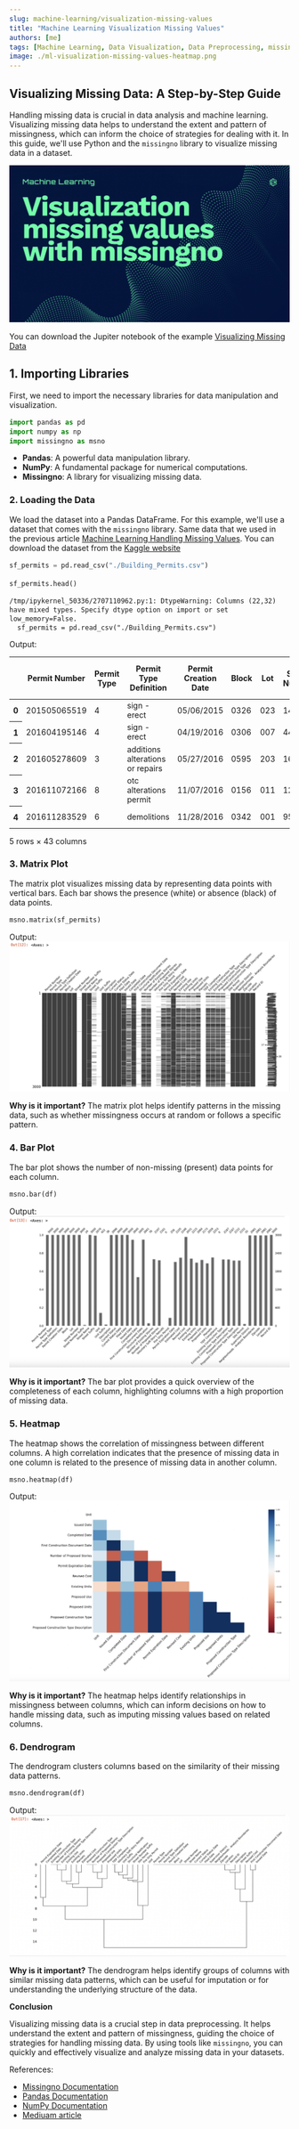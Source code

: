 ```yaml
---
slug: machine-learning/visualization-missing-values
title: "Machine Learning Visualization Missing Values"
authors: [me]
tags: [Machine Learning, Data Visualization, Data Preprocessing, missingno]
image: ./ml-visualization-missing-values-heatmap.png
---
```


## Visualizing Missing Data: A Step-by-Step Guide

Handling missing data is crucial in data analysis and machine learning. Visualizing missing data helps to understand the extent and pattern of missingness, which can inform the choice of strategies for dealing with it. In this guide, we'll use Python and the `missingno` library to visualize missing data in a dataset.

![Visualization missing values with missingno](./ml-visualization-missing-values.png)

You can download the Jupiter notebook of the example [Visualizing Missing Data](https://github.com/centrodph/ml/blob/main/data-processing/Visualization%20missing%20data%20techniques.ipynb)

<!-- truncate -->

## 1. Importing Libraries

First, we need to import the necessary libraries for data manipulation and visualization.

```python
import pandas as pd
import numpy as np
import missingno as msno
```

- **Pandas**: A powerful data manipulation library.
- **NumPy**: A fundamental package for numerical computations.
- **Missingno**: A library for visualizing missing data.

### 2. Loading the Data

We load the dataset into a Pandas DataFrame. For this example, we'll use a dataset that comes with the `missingno` library.
Same data that we used in the previous article [Machine Learning Handling Missing Values](./2024-06-01-machine-learning-handling-missing-values.md). You can download the dataset from the [Kaggle website](https://www.kaggle.com/code/alexisbcook/handling-missing-values/data?select=NFL+Play+by+Play+2009-2017+%28v4%29.csv)

```python
sf_permits = pd.read_csv("./Building_Permits.csv")

sf_permits.head()
```

    /tmp/ipykernel_50336/2707110962.py:1: DtypeWarning: Columns (22,32) have mixed types. Specify dtype option on import or set low_memory=False.
      sf_permits = pd.read_csv("./Building_Permits.csv")

Output:

<div>
<table >
  <thead>
    <tr>
      <th></th>
      <th>Permit Number</th>
      <th>Permit Type</th>
      <th>Permit Type Definition</th>
      <th>Permit Creation Date</th>
      <th>Block</th>
      <th>Lot</th>
      <th>Street Number</th>
      <th>Street Number Suffix</th>
      <th>Street Name</th>
      <th>Street Suffix</th>
      <th>...</th>
      <th>Existing Construction Type</th>
      <th>Existing Construction Type Description</th>
      <th>Proposed Construction Type</th>
      <th>Proposed Construction Type Description</th>
      <th>Site Permit</th>
      <th>Supervisor District</th>
      <th>Neighborhoods - Analysis Boundaries</th>
      <th>Zipcode</th>
      <th>Location</th>
      <th>Record ID</th>
    </tr>
  </thead>
  <tbody>
    <tr>
      <th>0</th>
      <td>201505065519</td>
      <td>4</td>
      <td>sign - erect</td>
      <td>05/06/2015</td>
      <td>0326</td>
      <td>023</td>
      <td>140</td>
      <td>NaN</td>
      <td>Ellis</td>
      <td>St</td>
      <td>...</td>
      <td>3.0</td>
      <td>constr type 3</td>
      <td>NaN</td>
      <td>NaN</td>
      <td>NaN</td>
      <td>3.0</td>
      <td>Tenderloin</td>
      <td>94102.0</td>
      <td>(37.785719256680785, -122.40852313194863)</td>
      <td>1380611233945</td>
    </tr>
    <tr>
      <th>1</th>
      <td>201604195146</td>
      <td>4</td>
      <td>sign - erect</td>
      <td>04/19/2016</td>
      <td>0306</td>
      <td>007</td>
      <td>440</td>
      <td>NaN</td>
      <td>Geary</td>
      <td>St</td>
      <td>...</td>
      <td>3.0</td>
      <td>constr type 3</td>
      <td>NaN</td>
      <td>NaN</td>
      <td>NaN</td>
      <td>3.0</td>
      <td>Tenderloin</td>
      <td>94102.0</td>
      <td>(37.78733980600732, -122.41063199757738)</td>
      <td>1420164406718</td>
    </tr>
    <tr>
      <th>2</th>
      <td>201605278609</td>
      <td>3</td>
      <td>additions alterations or repairs</td>
      <td>05/27/2016</td>
      <td>0595</td>
      <td>203</td>
      <td>1647</td>
      <td>NaN</td>
      <td>Pacific</td>
      <td>Av</td>
      <td>...</td>
      <td>1.0</td>
      <td>constr type 1</td>
      <td>1.0</td>
      <td>constr type 1</td>
      <td>NaN</td>
      <td>3.0</td>
      <td>Russian Hill</td>
      <td>94109.0</td>
      <td>(37.7946573324287, -122.42232562979227)</td>
      <td>1424856504716</td>
    </tr>
    <tr>
      <th>3</th>
      <td>201611072166</td>
      <td>8</td>
      <td>otc alterations permit</td>
      <td>11/07/2016</td>
      <td>0156</td>
      <td>011</td>
      <td>1230</td>
      <td>NaN</td>
      <td>Pacific</td>
      <td>Av</td>
      <td>...</td>
      <td>5.0</td>
      <td>wood frame (5)</td>
      <td>5.0</td>
      <td>wood frame (5)</td>
      <td>NaN</td>
      <td>3.0</td>
      <td>Nob Hill</td>
      <td>94109.0</td>
      <td>(37.79595867909168, -122.41557405519474)</td>
      <td>1443574295566</td>
    </tr>
    <tr>
      <th>4</th>
      <td>201611283529</td>
      <td>6</td>
      <td>demolitions</td>
      <td>11/28/2016</td>
      <td>0342</td>
      <td>001</td>
      <td>950</td>
      <td>NaN</td>
      <td>Market</td>
      <td>St</td>
      <td>...</td>
      <td>3.0</td>
      <td>constr type 3</td>
      <td>NaN</td>
      <td>NaN</td>
      <td>NaN</td>
      <td>6.0</td>
      <td>Tenderloin</td>
      <td>94102.0</td>
      <td>(37.78315261897309, -122.40950883997789)</td>
      <td>144548169992</td>
    </tr>
  </tbody>
</table>
<p>5 rows × 43 columns</p>
</div>

### 3. Matrix Plot

The matrix plot visualizes missing data by representing data points with vertical bars. Each bar shows the presence (white) or absence (black) of data points.

```python
msno.matrix(sf_permits)
```

Output:
![Matrix Plot](./ml-visualization-missing-values-matrix.png)

**Why is it important?**
The matrix plot helps identify patterns in the missing data, such as whether missingness occurs at random or follows a specific pattern.

### 4. Bar Plot

The bar plot shows the number of non-missing (present) data points for each column.

```python
msno.bar(df)
```

Output:
![Bar Plot](./ml-visualization-missing-values-bar.png)

**Why is it important?**
The bar plot provides a quick overview of the completeness of each column, highlighting columns with a high proportion of missing data.

### 5. Heatmap

The heatmap shows the correlation of missingness between different columns. A high correlation indicates that the presence of missing data in one column is related to the presence of missing data in another column.

```python
msno.heatmap(df)
```

Output:
![Heatmap](./ml-visualization-missing-values-heatmap.png)

**Why is it important?**
The heatmap helps identify relationships in missingness between columns, which can inform decisions on how to handle missing data, such as imputing missing values based on related columns.

### 6. Dendrogram

The dendrogram clusters columns based on the similarity of their missing data patterns.

```python
msno.dendrogram(df)
```

Output:
![Dendrogram](./ml-visualization-missing-values-dendrogram.png)

**Why is it important?**
The dendrogram helps identify groups of columns with similar missing data patterns, which can be useful for imputation or for understanding the underlying structure of the data.

**Conclusion**

Visualizing missing data is a crucial step in data preprocessing. It helps understand the extent and pattern of missingness, guiding the choice of strategies for handling missing data. By using tools like `missingno`, you can quickly and effectively visualize and analyze missing data in your datasets.

References:

- [Missingno Documentation](https://github.com/ResidentMario/missingno)
- [Pandas Documentation](https://pandas.pydata.org/pandas-docs/stable/)
- [NumPy Documentation](https://numpy.org/doc/stable/)
- [Mediuam article](https://medium.com/@mahnoorsalman96/checking-for-missing-values-for-machine-learning-bb4c263a6555)

